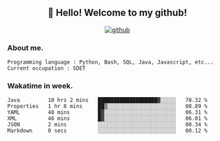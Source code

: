 <h2 align="center">👋 Hello! Welcome to my github! </h2>
<p align="center">
  <a href="https://github.com/usergwen"><img src="https://img.shields.io/badge/GitHub-24292e" alt="github"></a>
</p>

### About me.

```Plain Text
Programming language : Python, Bash, SQL, Java, Javascript, etc...
Current occupation : SDET
```
### Wakatime in week.

<!--START_SECTION:waka-->

```text
Java         10 hrs 2 mins   ███████████████████▓░░░░░   78.32 %
Properties   1 hr 8 mins     ██▒░░░░░░░░░░░░░░░░░░░░░░   08.89 %
YAML         48 mins         █▓░░░░░░░░░░░░░░░░░░░░░░░   06.31 %
XML          46 mins         █▓░░░░░░░░░░░░░░░░░░░░░░░   06.01 %
JSON         2 mins          ░░░░░░░░░░░░░░░░░░░░░░░░░   00.34 %
Markdown     0 secs          ░░░░░░░░░░░░░░░░░░░░░░░░░   00.12 %
```

<!--END_SECTION:waka-->
